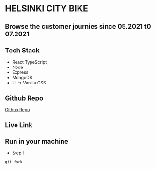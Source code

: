 # HELSINKI CITY BIKE

## Browse the customer journies since 05.2021 t0 07.2021

## Tech Stack

- React TypeScript
- Node
- Express
- MongoDB
- UI -> Vanilla CSS

## Github Repo

<a href="https://www.github.com/kcvijay/solita-citybike-app" target="_blank">Github Repo</a>

## Live Link

## Run in your machine

- Step 1

```
git fork
```

